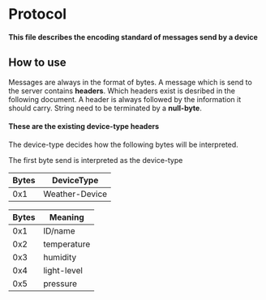 # Protocol
#### This file describes the encoding standard of messages send by a device

## How to use
Messages are always in the format of bytes. A message which is send to the server contains **headers**. Which headers exist is desribed in the following document. A header is always followed by the information it should carry. String need to be terminated by a **null-byte**.

#### These are the existing device-type headers
The device-type decides how the following bytes will be interpreted.

The first byte send is interpreted as the device-type


| Bytes | DeviceType |
| --- | --- |
| 0x1 | Weather-Device |


| Bytes | Meaning |
| --- | --- |
| 0x1 | ID/name |
| 0x2 | temperature |
| 0x3 | humidity |
| 0x4 | light-level |
| 0x5 | pressure |